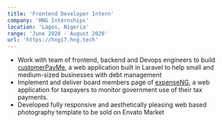 ```yaml
---
title: 'Frontend Developer Intern'
company: 'HNG Internships'
location: 'Lagos, Nigeria'
range: 'June 2020 - August 2020'
url: 'https://hngi7.hng.tech'
---
```


- Work with team of frontend, backend and Devops engineers to build <a href="http://customerpay.me">customerPayMe</a>, a web application built in Laravel to help small and medium-sized businesses with debt management
- Implement and deliver board members page of <a href ="https://expenseng.com">expenseNG</a>, a web application for taxpayers to monitor government use of their tax payments.
- Developed fully responsive and aesthetically pleasing web based photography template to be sold on Envato Market
